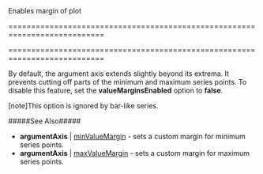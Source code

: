 <!--**
/*-------------------------------------------
    Auto-generated file. Do not modify.
-------------------------------------------

**-->
<!--d-->Enables margin of plot<!--/d-->
===========================================================================
<!--merge--><!--/merge-->
===========================================================================
<!--fullDescription-->
By default, the argument axis extends slightly beyond its extrema. It prevents cutting off parts of the minimum and maximum series points. To disable this feature, set the **valueMarginsEnabled** option to **false**.

[note]This option is ignored by bar-like series.

#####See Also#####
- **argumentAxis** | [minValueMargin](/Documentation/ApiReference/Data_Visualization_Widgets/dxChart/Configuration/argumentAxis/#minValueMargin) - sets a custom margin for minimum series points.
- **argumentAxis** | [maxValueMargin](/Documentation/ApiReference/Data_Visualization_Widgets/dxChart/Configuration/argumentAxis/#maxValueMargin) - sets a custom margin for maximum series points.
<!--/fullDescription-->

<!--handmade-->
<!--/handmade-->